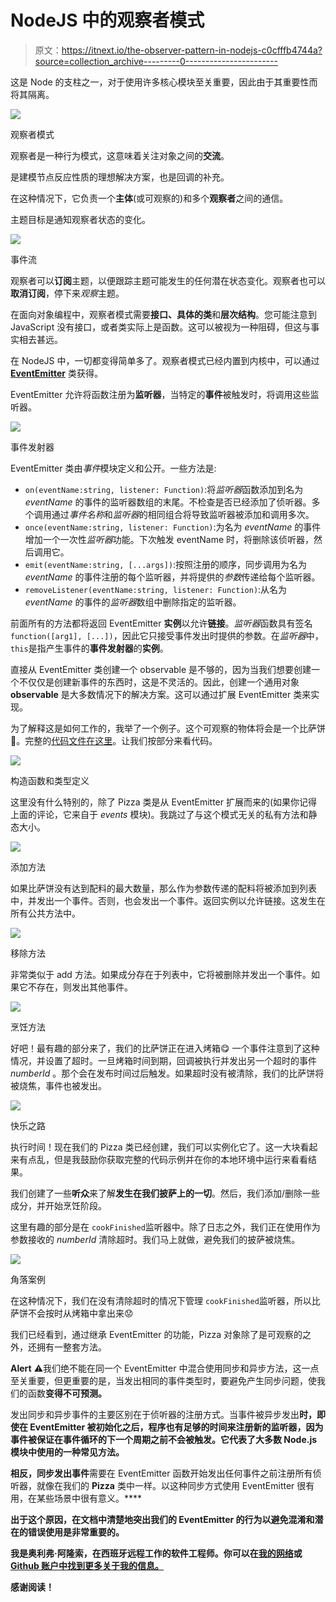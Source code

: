 # NodeJS 中的观察者模式

> 原文：<https://itnext.io/the-observer-pattern-in-nodejs-c0cfffb4744a?source=collection_archive---------0----------------------->

这是 Node 的支柱之一，对于使用许多核心模块至关重要，因此由于其重要性而将其隔离。

![](img/f8480a44a005cc078911ac246c6bf605.png)

观察者模式

观察者是一种行为模式，这意味着关注对象之间的**交流**。

是建模节点反应性质的理想解决方案，也是回调的补充。

在这种情况下，它负责一个**主体**(或可观察的)和多个**观察者**之间的通信。

主题目标是通知观察者状态的变化。

![](img/b4c26b31bb6c818b9ce8538a279698f7.png)

事件流

观察者可以**订阅**主题，以便跟踪主题可能发生的任何潜在状态变化。观察者也可以**取消订阅**，停下来*观察*主题。

在面向对象编程中，观察者模式需要**接口、**具体的**类**和**层次结构**。您可能注意到 JavaScript 没有接口，或者类实际上是函数。这可以被视为一种阻碍，但这与事实相去甚远。

在 NodeJS 中，一切都变得简单多了。观察者模式已经内置到内核中，可以通过 [**EventEmitter**](https://nodejs.org/api/events.html#events_class_eventemitter) 类获得。

EventEmitter 允许将函数注册为**监听器**，当特定的**事件**被触发时，将调用这些监听器。

![](img/96cedcfde4feea068b1e8ed45c7acf6b.png)

事件发射器

EventEmitter 类由*事件*模块定义和公开。一些方法是:

*   `on(eventName:string, listener: Function)`:将*监听器*函数添加到名为 *eventName* 的事件的监听器数组的末尾。不检查是否已经添加了侦听器。多个调用通过*事件名称*和*监听器*的相同组合将导致监听器被添加和调用多次。
*   `once(eventName:string, listener: Function)`:为名为 *eventName* 的事件增加一个一次性*监听器*功能。下次触发 eventName 时，将删除该侦听器，然后调用它。
*   `emit(eventName:string, [...args])`:按照注册的顺序，同步调用为名为 *eventName* 的事件注册的每个监听器，并将提供的*参数*传递给每个监听器。
*   `removeListener(eventName:string, listener: Function)`:从名为 *eventName* 的事件的*监听器*数组中删除指定的监听器。

前面所有的方法都将返回 EventEmitter **实例**以允许**链接**。*监听器*函数具有签名`function([arg1], [...])`，因此它只接受事件发出时提供的参数。在*监听器*中， `this`是指产生事件的**事件发射器**的**实例**。

直接从 EventEmitter 类创建一个 observable 是不够的，因为当我们想要创建一个不仅仅是创建新事件的东西时，这是不灵活的。因此，创建一个通用对象 **observable** 是大多数情况下的解决方案。这可以通过扩展 EventEmitter 类来实现。

为了解释这是如何工作的，我举了一个例子。这个可观察的物体将会是一个比萨饼🍕。完整的[代码文件在这里](https://gist.github.com/boxgames1/95ea88f202f36f55c70af70f0f2f2b13)。让我们按部分来看代码。

![](img/d67a63b916dba310f59a47d479950c23.png)

构造函数和类型定义

这里没有什么特别的，除了 Pizza 类是从 EventEmitter 扩展而来的(如果你记得上面的评论，它来自于 *events* 模块)。我跳过了与这个模式无关的私有方法和静态大小。

![](img/8cf89dfeca1f4a6824646dc6b335893f.png)

添加方法

如果比萨饼没有达到配料的最大数量，那么作为参数传递的配料将被添加到列表中，并发出一个事件。否则，也会发出一个事件。返回实例以允许链接。这发生在所有公共方法中。

![](img/7eae177fd6cd1039c31ff94776921bb7.png)

移除方法

非常类似于 add 方法。如果成分存在于列表中，它将被删除并发出一个事件。如果它不存在，则发出其他事件。

![](img/82f2347fccf25009d052c81a44f0093d.png)

烹饪方法

好吧！最有趣的部分来了，我们的比萨饼正在进入烤箱😋
一个事件注意到了这种情况，并设置了超时。一旦烤箱时间到期，回调被执行并发出另一个超时的事件 *numberId* 。那个会在发布时间过后触发。如果超时没有被清除，我们的比萨饼将被烧焦，事件也被发出。

![](img/2d442968f6720483ab24a280c0dcd344.png)

快乐之路

执行时间！现在我们的 Pizza 类已经创建，我们可以实例化它了。这一大块看起来有点乱，但是我鼓励你获取完整的代码示例并在你的本地环境中运行来看看结果。

我们创建了一些**听众**来了解**发生在我们披萨上的一切**。然后，我们添加/删除一些成分，并开始烹饪阶段。

这里有趣的部分是在 `cookFinished`监听器中。除了日志之外，我们正在使用作为参数接收的 *numberId* 清除超时。我们马上就做，避免我们的披萨被烧焦。

![](img/d37114933030e157f8e4f6e3152332d0.png)

角落案例

在这种情况下，我们在没有清除超时的情况下管理 `cookFinished`监听器，所以比萨饼不会按时从烤箱中拿出来😟

我们已经看到，通过继承 EventEmitter 的功能，Pizza 对象除了是可观察的之外，还拥有一整套方法。

**Alert** ⚠️我们绝不能在同一个 EventEmitter 中混合使用同步和异步方法，这一点至关重要，但更重要的是，当发出相同的事件类型时，要避免产生同步问题，使我们的函数**变得不可预测。**

发出同步和异步事件的主要区别在于侦听器的注册方式。当事件被异步发出**时，即使在 EventEmitter 被初始化之后，程序也有足够的时间来注册新的监听器，因为事件被保证在事件循环的下一个周期之前不会被触发。它代表了大多数 Node.js 模块中使用的一种常见方法。**

**相反，同步发出事件**需要在 EventEmitter 函数开始发出任何事件之前注册所有侦听器，就像在我们的 **Pizza** 类中一样。以这种同步方式使用 EventEmitter 很有用，在某些场景中很有意义。****

****出于这个原因，在文档中清楚地突出我们的 EventEmitter 的行为以避免混淆和潜在的错误使用是非常重要的。****

****我是奥利弗·阿隆索，在西班牙远程工作的软件工程师。你可以在[我的网络](https://oliveralonso.dev/)或 [Github 账户中找到更多关于我的信息。](https://github.com/boxgames1)****

****感谢阅读！****